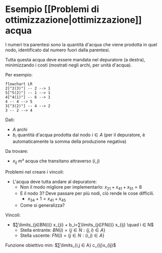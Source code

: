 # Esempio [[Problemi di ottimizzazione|ottimizzazione]] acqua

I numeri tra parentesi sono la quantità d'acqua che viene prodotta in quel nodo, identificato dal numero fuori dalla parentesi.

Tutta questa acqua deve essere mandata nel depuratore (a destra), minimizzando i costi (mostrati negli archi, per unità d'acqua).

Per esempio:

```mermaid
flowchart LR
2["2(3)"] -- 2 --> 1
5["5(2)"] -- 1 --> 1
4["4(1)"] -- 6 --> 1
4 -- 4 --> 5
3["3(2)"] -- 4 --> 2
3 -- 2 --> 4
```
Dati:
- $A$ archi
- $b_i$ quantità d'acqua prodotta dal nodo $i∈A$ (per il depuratore, è automaticamente la somma della produzione negativa)

Da trovare:
- $x_{ij}$ m³ acqua che transitano attraverso $(i,j)$

Problemi nel creare i vincoli:
- L'acqua deve tutta andare al depuratore:
	- Non il modo migliore per implementarlo: $x_{21}+x_{41}+x_{51}=8$
	- E il nodo 3? Deve passare per più nodi, ciò rende le cose difficili.
		- $x_{34}+1=x_{41}+x_{45}$
	- Come si generalizza?

Vincoli:
- $∑\limits_{j∈BN(i)} x_{ji} + b_i=∑\limits_{j∈FN(i)} x_{ij} \quad i ∈ N$
	- Stella entrante: $BN(i)=\{j ∈ N : (j,i) ∈ A\}$
	- Stella uscente: $FN(i)=\{j ∈ N : (i,j) ∈ A\}$

Funzione obiettivo min: $∑\limits_{i,j ∈ A} c_{ij}x_{ij}$
